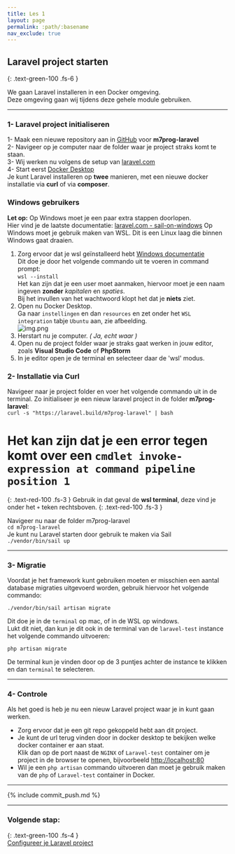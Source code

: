 ```yaml
---
title: Les 1
layout: page
permalink: :path/:basename
nav_exclude: true
---
```


## Laravel project starten
{: .text-green-100 .fs-6 }

We gaan Laravel installeren in een Docker omgeving.  
Deze omgeving gaan wij tijdens deze gehele module gebruiken.

---
### 1- Laravel project initialiseren
1- Maak een nieuwe repository aan in [GitHub](http://github.com/) voor **m7prog-laravel**  
2- Navigeer op je computer naar de folder waar je project straks komt te staan.  
3- Wij werken nu volgens de setup van [laravel.com](https://laravel.com/docs/11.x)  
4- Start eerst [Docker Desktop](https://www.docker.com/products/docker-desktop/)  
Je kunt Laravel installeren op **twee** manieren, met een nieuwe docker installatie via **curl** of via **composer**.  

### Windows gebruikers
**Let op:** Op Windows moet je een paar extra stappen doorlopen.  
Hier vind je de laatste documentatie: [laravel.com - sail-on-windows](https://laravel.com/docs/11.x#sail-on-windows)
Op Windows moet je gebruik maken van WSL. Dit is een Linux laag die binnen Windows gaat draaien.  
1. Zorg ervoor dat je wsl geïnstalleerd hebt [Windows documentatie](https://learn.microsoft.com/en-us/windows/wsl/install)  
    Dit doe je door het volgende commando uit te voeren in command prompt:  
``` wsl --install ```  
    Het kan zijn dat je een user moet aanmaken, hiervoor moet je een naam ingeven **zonder** _kapitalen_ en _spaties_.  
    Bij het invullen van het wachtwoord klopt het dat je **niets** ziet.  
2. Open nu Docker Desktop.  
   Ga naar `instellingen` en dan `resources` en zet onder het `WSL integration` tabje `Ubuntu` aan, zie afbeelding.  
   ![img.png](img.png)
3. Herstart nu je computer. _( Ja, echt waar )_ 
4. Open nu de project folder waar je straks gaat werken in jouw editor, zoals **Visual Studio Code** of **PhpStorm**  
5. In je editor open je de terminal en selecteer daar de 'wsl' modus.  

### 2- Installatie via Curl
Navigeer naar je project folder en voer het volgende commando uit in de terminal. Zo initialiseer je een nieuw laravel project in de folder **m7prog-laravel**:  
```curl -s "https://laravel.build/m7prog-laravel" | bash```  

# Het kan zijn dat je een error tegen komt over een ```cmdlet invoke-expression at command pipeline position 1```
{: .text-red-100 .fs-3 }
Gebruik in dat geval de **wsl terminal**, deze vind je onder het ```+``` teken rechtsboven.
{: .text-red-100 .fs-3 } 

Navigeer nu naar de folder m7prog-laravel  
```cd m7prog-laravel```  
Je kunt nu Laravel starten door gebruik te maken via Sail  
```./vendor/bin/sail up```

---
### 3- Migratie
Voordat je het framework kunt gebruiken moeten er misschien een aantal database migraties uitgevoerd worden, gebruik hiervoor het volgende commando:  
```shell
./vendor/bin/sail artisan migrate
```
Dit doe je in de ```terminal``` op mac, of in de WSL op windows.  
Lukt dit niet, dan kun je dit ook in de terminal van de ```laravel-test``` instance het volgende commando uitvoeren:
```shell
php artisan migrate
```
De terminal kun je vinden door op de 3 puntjes achter de instance te klikken en dan ```terminal``` te selecteren.

---
### 4- Controle
Als het goed is heb je nu een nieuw Laravel project waar je in kunt gaan werken.

- Zorg ervoor dat je een git repo gekoppeld hebt aan dit project.  
- Je kunt de url terug vinden door in docker desktop te bekijken welke docker container er aan staat.  
  Klik dan op de port naast de `NGINX` of `Laravel-test` container om je project in de browser te openen, bijvoorbeeld [http://localhost:80](http://localhost:80) 
- Wil je een `php artisan` commando uitvoeren dan moet je gebruik maken van de `php` of `Laravel-test` container in Docker.


---

{% include commit_push.md %}

---
### Volgende stap:
{: .text-green-100 .fs-4 }  
[Configureer je Laravel project](laravel-config)
